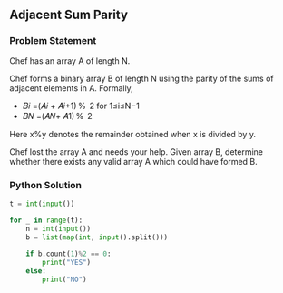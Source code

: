 ## Adjacent Sum Parity
### Problem Statement
Chef has an array A of length N.

Chef forms a binary array B of length N using the parity of the sums of adjacent elements in A. Formally,
- 𝐵𝑖 =(𝐴𝑖 + 𝐴𝑖+1) %  2 for 1≤i≤N−1
- 𝐵𝑁 =(𝐴𝑁+ 𝐴1) %  2

Here x%y denotes the remainder obtained when x is divided by y.

Chef lost the array A and needs your help. Given array B, determine whether there exists any valid array A which could have formed B.

### Python Solution
```python
t = int(input())

for _ in range(t):
    n = int(input())
    b = list(map(int, input().split()))
    
    if b.count(1)%2 == 0:
        print("YES")
    else:
        print("NO")
```
